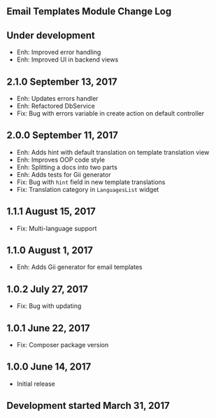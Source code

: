 Email Templates Module Change Log
---------------------------------

Under development
-----------------
* Enh: Improved error handling
* Enh: Improved UI in backend views

2.1.0 September 13, 2017
------------------------
* Enh: Updates errors handler
* Enh: Refactored DbService
* Fix: Bug with errors variable in create action on default controller

2.0.0 September 11, 2017
------------------------

* Enh: Adds hint with default translation on template translation view
* Enh: Improves OOP code style
* Enh: Splitting a docs into two parts
* Enh: Adds tests for Gii generator
* Fix: Bug with `hint` field in new template translations
* Fix: Translation category in `LanguagesList` widget

1.1.1 August 15, 2017
---------------------
* Fix: Multi-language support

1.1.0 August 1, 2017
--------------------
* Enh: Adds Gii generator for email templates

1.0.2 July 27, 2017
-------------------
* Fix: Bug with updating

1.0.1 June 22, 2017
-------------------
* Fix: Composer package version

1.0.0 June 14, 2017
-------------------
* Initial release

Development started March 31, 2017
---------------------------------
